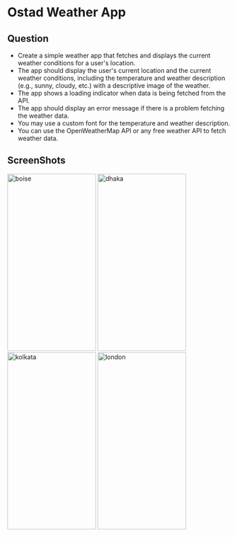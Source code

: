 # Ostad Weather App

## Question

- Create a simple weather app that fetches and displays the current weather conditions for a user's location.
- The app should display the user's current location and the current weather conditions, including the temperature and weather description (e.g., sunny, cloudy, etc.) with a descriptive image of the weather.
- The app shows a loading indicator when data is being fetched from the API.
- The app should display an error message if there is a problem fetching the weather data.
- You may use a custom font for the temperature and weather description.
- You can use the OpenWeatherMap API or any free weather API to fetch weather data.


## ScreenShots

<img src="https://github.com/musfique113/Flutter_Practice/assets/53111065/7d774cf3-109c-480c-966b-a38742f9a73e" alt="boise" height="400" width="200">

<img src="https://github.com/musfique113/Flutter_Practice/assets/53111065/496555d8-1cf9-4034-bf88-c3217c359ff4" alt="dhaka" height="400" width="200">

<img src="https://github.com/musfique113/Flutter_Practice/assets/53111065/428a247b-6ce0-4ad6-8ef5-5807a0b41a56" alt="kolkata" height="400" width="200">

<img src="https://github.com/musfique113/Flutter_Practice/assets/53111065/86f19d07-3baf-4b74-90c1-e4cba1bde3bd" alt="london" height="400" width="200">
